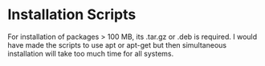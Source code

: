 # Installation Scripts
For installation of packages > 100 MB, its .tar.gz or .deb is required. I would have made the scripts to use apt or apt-get but then simultaneous installation will take too much time for all systems.
